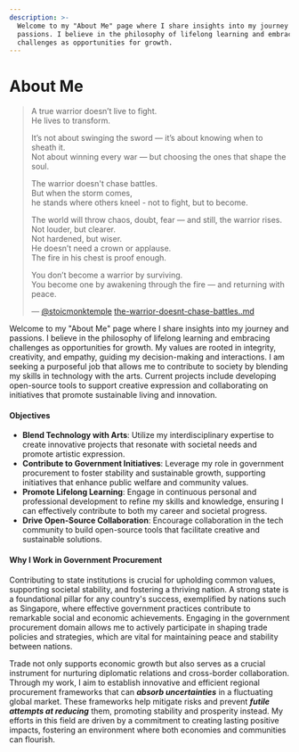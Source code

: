 ```yaml
---
description: >-
  Welcome to my "About Me" page where I share insights into my journey and
  passions. I believe in the philosophy of lifelong learning and embracing
  challenges as opportunities for growth.
---
```


# About Me

> A true warrior doesn’t live to fight.\
> He lives to transform.
>
> It’s not about swinging the sword — it’s about knowing when to sheath it.\
> Not about winning every war — but choosing the ones that shape the soul.
>
> The warrior doesn't chase battles. \
> But when the storm comes, \
> he stands where others kneel - not to fight, but to become.
>
> The world will throw chaos, doubt, fear — and still, the warrior rises.\
> Not louder, but clearer.\
> Not hardened, but wiser.\
> He doesn’t need a crown or applause.\
> The fire in his chest is proof enough.
>
> You don’t become a warrior by surviving.\
> You become one by awakening through the fire — and returning with peace.
>
> — [@stoicmonktemple](https://www.instagram.com/stoicmonktemple/) [the-warrior-doesnt-chase-battles..md](../readme/external-resources/the-warrior-doesnt-chase-battles..md "mention")

Welcome to my "About Me" page where I share insights into my journey and passions. I believe in the philosophy of lifelong learning and embracing challenges as opportunities for growth. My values are rooted in integrity, creativity, and empathy, guiding my decision-making and interactions. I am seeking a purposeful job that allows me to contribute to society by blending my skills in technology with the arts. Current projects include developing open-source tools to support creative expression and collaborating on initiatives that promote sustainable living and innovation.

#### Objectives

* **Blend Technology with Arts**: Utilize my interdisciplinary expertise to create innovative projects that resonate with societal needs and promote artistic expression.
* **Contribute to Government Initiatives**: Leverage my role in government procurement to foster stability and sustainable growth, supporting initiatives that enhance public welfare and community values.
* **Promote Lifelong Learning**: Engage in continuous personal and professional development to refine my skills and knowledge, ensuring I can effectively contribute to both my career and societal progress.
* **Drive Open-Source Collaboration**: Encourage collaboration in the tech community to build open-source tools that facilitate creative and sustainable solutions.

#### Why I Work in Government Procurement

Contributing to state institutions is crucial for upholding common values, supporting societal stability, and fostering a thriving nation. A strong state is a foundational pillar for any country's success, exemplified by nations such as Singapore, where effective government practices contribute to remarkable social and economic achievements. Engaging in the government procurement domain allows me to actively participate in shaping trade policies and strategies, which are vital for maintaining peace and stability between nations.

Trade not only supports economic growth but also serves as a crucial instrument for nurturing diplomatic relations and cross-border collaboration. Through my work, I aim to establish innovative and efficient regional procurement frameworks that can _**absorb uncertainties**_ in a fluctuating global market. These frameworks help mitigate risks and prevent _**futile attempts at reducing**_ them, promoting stability and prosperity instead. My efforts in this field are driven by a commitment to creating lasting positive impacts, fostering an environment where both economies and communities can flourish.
